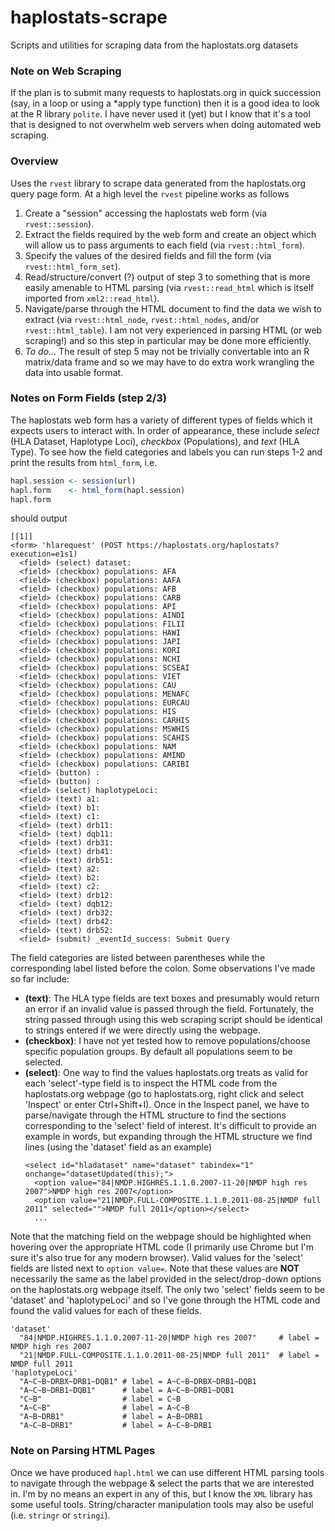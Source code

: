 # haplostats-scrape
Scripts and utilities for scraping data from the haplostats.org datasets

### Note on Web Scraping

If the plan is to submit many requests to haplostats.org in quick succession (say, in a loop or using a *apply type function) then it is a good idea to look at the R library `polite`. I have never used it (yet) but I know that it's a tool that is designed to not overwhelm web servers when doing automated web scraping.


### Overview

Uses the `rvest` library to scrape data generated from the haplostats.org query page form. At a high level the `rvest` pipeline works as follows
1) Create a "session" accessing the haplostats web form (via `rvest::session`).
2) Extract the fields required by the web form and create an object which will allow us to pass arguments to each field (via `rvest::html_form`).
3) Specify the values of the desired fields and fill the form (via `rvest::html_form_set`).
4) Read/structure/convert (?) output of step 3 to something that is more easily amenable to HTML parsing (via `rvest::read_html` which is itself imported from `xml2::read_html`).
5) Navigate/parse through the HTML document to find the data we wish to extract (via `rvest::html_node`, `rvest::html_nodes`, and/or `rvest::html_table`). I am not very experienced in parsing HTML (or web scraping!) and so this step in particular may be done more efficiently.
6) *To do...* The result of step 5 may not be trivially convertable into an R matrix/data frame and so we may have to do extra work wrangling the data into usable format.

### Notes on Form Fields (step 2/3)

The haplostats web form has a variety of different types of fields which it expects users to interact with. In order of appearance, these include *select* (HLA Dataset, Haplotype Loci), *checkbox* (Populations), and *text* (HLA Type). To see how the field categories and labels you can run steps 1-2 and print the results from `html_form`, i.e.
```R
hapl.session <- session(url)
hapl.form    <- html_form(hapl.session)
hapl.form
```
should output 
```
[[1]]
<form> 'hlarequest' (POST https://haplostats.org/haplostats?execution=e1s1)
  <field> (select) dataset: 
  <field> (checkbox) populations: AFA
  <field> (checkbox) populations: AAFA
  <field> (checkbox) populations: AFB
  <field> (checkbox) populations: CARB
  <field> (checkbox) populations: API
  <field> (checkbox) populations: AINDI
  <field> (checkbox) populations: FILII
  <field> (checkbox) populations: HAWI
  <field> (checkbox) populations: JAPI
  <field> (checkbox) populations: KORI
  <field> (checkbox) populations: NCHI
  <field> (checkbox) populations: SCSEAI
  <field> (checkbox) populations: VIET
  <field> (checkbox) populations: CAU
  <field> (checkbox) populations: MENAFC
  <field> (checkbox) populations: EURCAU
  <field> (checkbox) populations: HIS
  <field> (checkbox) populations: CARHIS
  <field> (checkbox) populations: MSWHIS
  <field> (checkbox) populations: SCAHIS
  <field> (checkbox) populations: NAM
  <field> (checkbox) populations: AMIND
  <field> (checkbox) populations: CARIBI
  <field> (button) : 
  <field> (button) : 
  <field> (select) haplotypeLoci: 
  <field> (text) a1: 
  <field> (text) b1: 
  <field> (text) c1: 
  <field> (text) drb11: 
  <field> (text) dqb11: 
  <field> (text) drb31: 
  <field> (text) drb41: 
  <field> (text) drb51: 
  <field> (text) a2: 
  <field> (text) b2: 
  <field> (text) c2: 
  <field> (text) drb12: 
  <field> (text) dqb12: 
  <field> (text) drb32: 
  <field> (text) drb42: 
  <field> (text) drb52: 
  <field> (submit) _eventId_success: Submit Query
```
The field categories are listed between parentheses while the corresponding label listed before the colon. Some observations I've made so far include:

* **(text)**: The HLA type fields are text boxes and presumably would return an error if an invalid value is passed through the field. Fortunately, the string passed through using this web scraping script should be identical to strings entered if we were directly using the webpage.
* **(checkbox)**: I have not yet tested how to remove populations/choose specific population groups. By default all populations seem to be selected. 
* **(select)**: One way to find the values haplostats.org treats as valid for each 'select'-type field is to inspect the HTML code from the haplostats.org webpage (go to haplostats.org, right click and select 'Inspect' or enter Ctrl+Shift+I). Once in the Inspect panel, we have to parse/navigate through the HTML structure to find the sections corresponding to the 'select' field of interest. It's difficult to provide an example in words, but expanding through the HTML structure we find lines (using the 'dataset' field as an example)
  ```
  <select id="hladataset" name="dataset" tabindex="1" onchange="datasetUpdated(this);">
    <option value="84|NMDP.HIGHRES.1.1.0.2007-11-20|NMDP high res 2007">NMDP high res 2007</option>
    <option value="21|NMDP.FULL-COMPOSITE.1.1.0.2011-08-25|NMDP full 2011" selected="">NMDP full 2011</option></select>
    ...
  ```
Note that the matching field on the webpage should be highlighted when hovering over the appropriate HTML code (I primarily use Chrome but I'm sure it's also true for any modern browser). Valid values for the 'select' fields are listed next to `option value=`. Note that these values are **NOT** necessarily the same as the label provided in the select/drop-down options on the haplostats.org webpage itself. The only two 'select' fields seem to be 'dataset' and 'haplotypeLoci' and so I've gone through the HTML code and found the valid values for each of these fields.
  ```
  'dataset'
    "84|NMDP.HIGHRES.1.1.0.2007-11-20|NMDP high res 2007"     # label = NMDP high res 2007
    "21|NMDP.FULL-COMPOSITE.1.1.0.2011-08-25|NMDP full 2011"  # label = NMDP full 2011
  'haplotypeLoci'
    "A~C~B~DRBX~DRB1~DQB1" # label = A~C~B~DRBX~DRB1~DQB1
    "A~C~B~DRB1~DQB1"      # label = A~C~B~DRB1~DQB1
    "C~B"                  # label = C~B
    "A~C~B"                # label = A~C~B
    "A~B~DRB1"             # label = A~B~DRB1
    "A~C~B~DRB1"           # label = A~C~B~DRB1
  ```                

### Note on Parsing HTML Pages

Once we have produced `hapl.html` we can use different HTML parsing tools to navigate through the webpage & select the parts that we are interested in. I'm by no means an expert in any of this, but I know the `XML` library has some useful tools. String/character manipulation tools may also be useful (i.e. `stringr` or `stringi`). 


